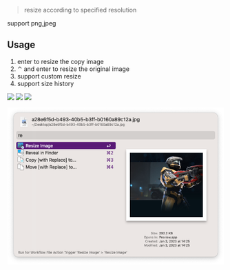 > resize according to specified resolution


support png,jpeg

## Usage

1. enter to resize the copy image
2. ⌃ and enter to resize the original image
3. support custom resize
4. support size history



![](https://img.shields.io/badge/version-v0.2-green?style=for-the-badge)
[![](https://img.shields.io/badge/download-click-blue?style=for-the-badge)](https://github.com/alanhg/alfred-workflows/raw/master/img-resize/Resize%20Image.alfredworkflow)
[![](https://img.shields.io/badge/plist-link-important?style=for-the-badge)](https://raw.githubusercontent.com/alanhg/alfred-workflows/master/img-resize/src/info.plist)



<!-- more -->

![](./screenshot.png)
